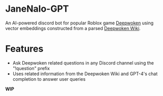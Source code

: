 # JaneNalo-GPT
An AI-powered discord bot for popular Roblox game <a href="https://www.roblox.com/games/4111023553/Deepwoken-WORLD-EVENTS">Deepwoken</a> using vector embeddings constructed from a parsed <a href="https://deepwoken.fandom.com/wiki/Deepwoken_Wiki">Deepwoken Wiki<a>.
# Features
- Ask Deepwoken related questions in any Discord channel using the "!question" prefix
- Uses related information from the Deepwoken Wiki and GPT-4's chat completion to answer user queries

**WIP**
